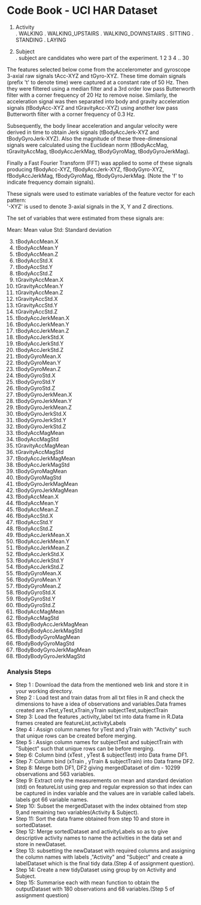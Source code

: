 #                           Code Book - UCI HAR Dataset
1.  Activity    
         . WALKING
 		 . WALKING_UPSTAIRS
         . WALKING_DOWNSTAIRS
         . SITTING
         . STANDING
         . LAYING

2.  Subject   
	     . subject are candidates who were part of the experiment.
	     1
	     2
	     3
	     4
	     ..
	     30


The features selected below come from the accelerometer and gyroscope 3-axial raw signals 
tAcc-XYZ and tGyro-XYZ. These time domain signals (prefix 't' to denote time) were 
captured at a constant rate of 50 Hz. Then they were filtered using a median filter and a
 3rd order low pass Butterworth filter with a corner frequency of 20 Hz to remove noise. 
 Similarly, the acceleration signal was then separated into body and gravity acceleration 
 signals (tBodyAcc-XYZ and tGravityAcc-XYZ) using another low pass Butterworth filter 
 with a corner frequency of 0.3 Hz. 

Subsequently, the body linear acceleration and angular velocity were derived in time to 
obtain Jerk signals (tBodyAccJerk-XYZ and tBodyGyroJerk-XYZ). Also the magnitude of these 
three-dimensional signals were calculated using the Euclidean norm (tBodyAccMag, 
tGravityAccMag, tBodyAccJerkMag, tBodyGyroMag, tBodyGyroJerkMag). 

Finally a Fast Fourier Transform (FFT) was applied to some of these signals producing 
fBodyAcc-XYZ, fBodyAccJerk-XYZ, fBodyGyro-XYZ, fBodyAccJerkMag, fBodyGyroMag, 
fBodyGyroJerkMag. (Note the 'f' to indicate frequency domain signals). 

These signals were used to estimate variables of the feature vector for each pattern:  
'-XYZ' is used to denote 3-axial signals in the X, Y and Z directions.	

The set of variables that were estimated from these signals are: 

Mean: Mean value
Std: Standard deviation

		
3.  tBodyAccMean.X
4.  tBodyAccMean.Y
5.  tBodyAccMean.Z
6.  tBodyAccStd.X
7.  tBodyAccStd.Y
8.  tBodyAccStd.Z
9.  tGravityAccMean.X
10. tGravityAccMean.Y
11. tGravityAccMean.Z
12. tGravityAccStd.X 
13. tGravityAccStd.Y
14. tGravityAccStd.Z 
15. tBodyAccJerkMean.X             
16. tBodyAccJerkMean.Y
17. tBodyAccJerkMean.Z
18. tBodyAccJerkStd.X
19. tBodyAccJerkStd.Y
20. tBodyAccJerkStd.Z
21. tBodyGyroMean.X
22. tBodyGyroMean.Y
23. tBodyGyroMean.Z
24. tBodyGyroStd.X
25. tBodyGyroStd.Y
26. tBodyGyroStd.Z
27. tBodyGyroJerkMean.X 
28. tBodyGyroJerkMean.Y
29. tBodyGyroJerkMean.Z
30. tBodyGyroJerkStd.X
31. tBodyGyroJerkStd.Y
32. tBodyGyroJerkStd.Z
33. tBodyAccMagMean
34. tBodyAccMagStd  
35. tGravityAccMagMean
36. tGravityAccMagStd 
37. tBodyAccJerkMagMean
38. tBodyAccJerkMagStd 
39. tBodyGyroMagMean
40. tBodyGyroMagStd 
41. tBodyGyroJerkMagMean
42. tBodyGyroJerkMagMean
43. fBodyAccMean.X
44. fBodyAccMean.Y
45. fBodyAccMean.Z
46. fBodyAccStd.X
47. fBodyAccStd.Y
48. fBodyAccStd.Z 
49. fBodyAccJerkMean.X
50. fBodyAccJerkMean.Y
51. fBodyAccJerkMean.Z
52. fBodyAccJerkStd.X
53. fBodyAccJerkStd.Y
54. fBodyAccJerkStd.Z
55. fBodyGyroMean.X 
56. fBodyGyroMean.Y
57. fBodyGyroMean.Z
58. fBodyGyroStd.X
59. fBodyGyroStd.Y
60. fBodyGyroStd.Z
61. fBodyAccMagMean
62. fBodyAccMagStd
63. fBodyBodyAccJerkMagMean
64. fBodyBodyAccJerkMagStd
65. fBodyBodyGyroMagMean
66. fBodyBodyGyroMagStd
67. fBodyBodyGyroJerkMagMean
68. fBodyBodyGyroJerkMagStd


### Analysis Steps

- Step 1 : Download the data from the mentioned web link and store it in your working directory.
- Step 2 : Load test and train datas from all txt files in R and check the dimensions to 
have a idea of observations and variables.Data frames created are xTest,yTest,xTrain,yTrain
subjectTest,subjectTrain
- Step 3: Load the features ,activity_label txt into data frame in R.Data frames created are featureList,activityLabels
- Step 4 : Assign column names for yTest and yTrain with "Activity" such that unique rows can be created before merging.
- Step 5 : Assign column names for subjectTest and subjectTrain with "Subject" such that unique rows can be before merging.
- Step 6: Column bind (xTest , yTest & subjectTest) into Data frame DF1.
- Step 7: Column bind (xTrain , yTrain & subjectTrain) into Data frame DF2.
- Step 8: Merge both DF1, DF2 giving mergedDataset of dim - 10299 observations and 563 variables.
- Step 9: Extract only the measurements on mean and standard deviation (std) on featureList 
using grep and regular expression so that index can be captured in index variable and the values are in variable called labels.
labels got 66 variable names.
- Step 10: Subset the mergedDataset with the index obtained from step 9,and remaining two variables(Activity & Subject).
- Step 11: Sort the data frame obtained from step 10 and store in sortedDataset.
- Step 12: Merge sortedDataset and activityLabels so as to give descriptive activity names to 
name the activities in the data set and store in newDataset.
- Step 13: subsetting the newDataset with required columns and assigning the column names with labels ,"Activity" and "Subject" 
and create a labelDataset which is the final tidy data.(Step 4 of assignment question).
- Step 14: Create a new tidyDataset using group by on Activity and Subject.
- Step 15: Summarise each with mean function to obtain the  outputDataset with 180 observations and 68 variables.(Step 5 of assignment question)

